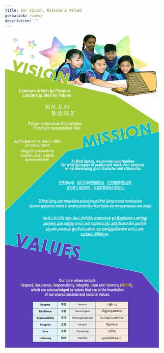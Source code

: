 ```yaml
---
title: Our Vision, Mission & Values
permalink: /vmvs/
description: ""
---
```

![](/images/wspsvmv5.png)